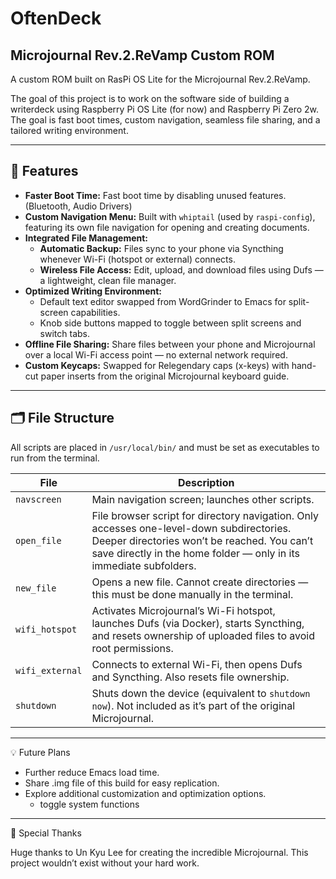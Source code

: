 # OftenDeck

## Microjournal Rev.2.ReVamp Custom ROM

A custom ROM built on RasPi OS Lite for the Microjournal Rev.2.ReVamp.

The goal of this project is to work on the software side of building a writerdeck using Raspberry Pi OS Lite (for now) and Raspberry Pi Zero 2w. The goal is fast boot times, custom navigation, seamless file sharing, and a tailored writing environment.

---

## 🚀 Features

- **Faster Boot Time:** Fast boot time by disabling unused features. (Bluetooth, Audio Drivers)
- **Custom Navigation Menu:** Built with `whiptail` (used by `raspi-config`), featuring its own file navigation for opening and creating documents.
- **Integrated File Management:**
  - **Automatic Backup:** Files sync to your phone via Syncthing whenever Wi-Fi (hotspot or external) connects.
  - **Wireless File Access:** Edit, upload, and download files using Dufs — a lightweight, clean file manager.
- **Optimized Writing Environment:**
  - Default text editor swapped from WordGrinder to Emacs for split-screen capabilities.
  - Knob side buttons mapped to toggle between split screens and switch tabs.
- **Offline File Sharing:** Share files between your phone and Microjournal over a local Wi-Fi access point — no external network required.
- **Custom Keycaps:** Swapped for Relegendary caps (x-keys) with hand-cut paper inserts from the original Microjournal keyboard guide.

---

## 🗂 File Structure

All scripts are placed in `/usr/local/bin/` and must be set as executables to run from the terminal.

| File           | Description                                                                 |
|----------------|-----------------------------------------------------------------------------|
| `navscreen`    | Main navigation screen; launches other scripts.                             |
| `open_file`    | File browser script for directory navigation. Only accesses one-level-down subdirectories. Deeper directories won’t be reached. You can’t save directly in the home folder — only in its immediate subfolders. |
| `new_file`     | Opens a new file. Cannot create directories — this must be done manually in the terminal. |
| `wifi_hotspot` | Activates Microjournal’s Wi-Fi hotspot, launches Dufs (via Docker), starts Syncthing, and resets ownership of uploaded files to avoid root permissions. |
| `wifi_external`| Connects to external Wi-Fi, then opens Dufs and Syncthing. Also resets file ownership. |
| `shutdown`     | Shuts down the device (equivalent to `shutdown now`). Not included as it’s part of the original Microjournal. |

---

💡 Future Plans

- Further reduce Emacs load time.
- Share .img file of this build for easy replication.
- Explore additional customization and optimization options.
   - toggle system functions


---

🖤 Special Thanks

Huge thanks to Un Kyu Lee for creating the incredible Microjournal. This project wouldn’t exist without your hard work.

